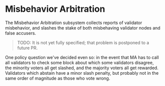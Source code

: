 # Misbehavior Arbitration

The Misbehavior Arbitration subsystem collects reports of validator misbehavior, and slashes the stake of both misbehaving validator nodes and false accusers.

> TODO: It is not yet fully specified; that problem is postponed to a future PR.

One policy question we've decided even so: in the event that MA has to call all validators to check some block about which some validators disagree, the minority voters all get slashed, and the majority voters all get rewarded. Validators which abstain have a minor slash penalty, but probably not in the same order of magnitude as those who vote wrong.
